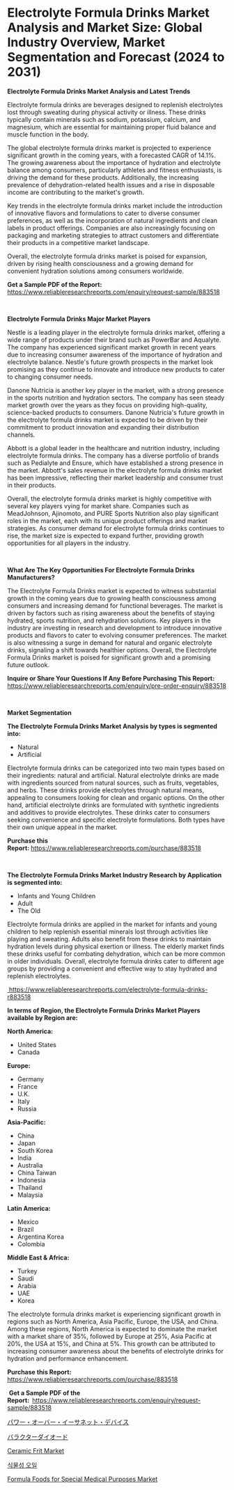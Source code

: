 <p><h1>Electrolyte Formula Drinks Market Analysis and Market Size: Global Industry Overview, Market Segmentation and Forecast (2024 to 2031)</h1></p><p><strong>Electrolyte Formula Drinks Market Analysis and Latest Trends</strong></p>
<p><p>Electrolyte formula drinks are beverages designed to replenish electrolytes lost through sweating during physical activity or illness. These drinks typically contain minerals such as sodium, potassium, calcium, and magnesium, which are essential for maintaining proper fluid balance and muscle function in the body.</p><p>The global electrolyte formula drinks market is projected to experience significant growth in the coming years, with a forecasted CAGR of 14.1%. The growing awareness about the importance of hydration and electrolyte balance among consumers, particularly athletes and fitness enthusiasts, is driving the demand for these products. Additionally, the increasing prevalence of dehydration-related health issues and a rise in disposable income are contributing to the market's growth.</p><p>Key trends in the electrolyte formula drinks market include the introduction of innovative flavors and formulations to cater to diverse consumer preferences, as well as the incorporation of natural ingredients and clean labels in product offerings. Companies are also increasingly focusing on packaging and marketing strategies to attract customers and differentiate their products in a competitive market landscape.</p><p>Overall, the electrolyte formula drinks market is poised for expansion, driven by rising health consciousness and a growing demand for convenient hydration solutions among consumers worldwide.</p></p>
<p><strong>Get a Sample PDF of the Report:&nbsp;</strong> <a href="https://www.reliableresearchreports.com/enquiry/request-sample/883518">https://www.reliableresearchreports.com/enquiry/request-sample/883518</a></p>
<p>&nbsp;</p>
<p><strong>Electrolyte Formula Drinks Major Market Players</strong></p>
<p><p>Nestle is a leading player in the electrolyte formula drinks market, offering a wide range of products under their brand such as PowerBar and Aqualyte. The company has experienced significant market growth in recent years due to increasing consumer awareness of the importance of hydration and electrolyte balance. Nestle's future growth prospects in the market look promising as they continue to innovate and introduce new products to cater to changing consumer needs.</p><p>Danone Nutricia is another key player in the market, with a strong presence in the sports nutrition and hydration sectors. The company has seen steady market growth over the years as they focus on providing high-quality, science-backed products to consumers. Danone Nutricia's future growth in the electrolyte formula drinks market is expected to be driven by their commitment to product innovation and expanding their distribution channels.</p><p>Abbott is a global leader in the healthcare and nutrition industry, including electrolyte formula drinks. The company has a diverse portfolio of brands such as Pedialyte and Ensure, which have established a strong presence in the market. Abbott's sales revenue in the electrolyte formula drinks market has been impressive, reflecting their market leadership and consumer trust in their products.</p><p>Overall, the electrolyte formula drinks market is highly competitive with several key players vying for market share. Companies such as MeadJohnson, Ajinomoto, and PURE Sports Nutrition also play significant roles in the market, each with its unique product offerings and market strategies. As consumer demand for electrolyte formula drinks continues to rise, the market size is expected to expand further, providing growth opportunities for all players in the industry.</p></p>
<p>&nbsp;</p>
<p><strong>What Are The Key Opportunities For Electrolyte Formula Drinks Manufacturers?</strong></p>
<p><p>The Electrolyte Formula Drinks market is expected to witness substantial growth in the coming years due to growing health consciousness among consumers and increasing demand for functional beverages. The market is driven by factors such as rising awareness about the benefits of staying hydrated, sports nutrition, and rehydration solutions. Key players in the industry are investing in research and development to introduce innovative products and flavors to cater to evolving consumer preferences. The market is also witnessing a surge in demand for natural and organic electrolyte drinks, signaling a shift towards healthier options. Overall, the Electrolyte Formula Drinks market is poised for significant growth and a promising future outlook.</p></p>
<p><strong>Inquire or Share Your Questions If Any Before Purchasing This Report:</strong> <a href="https://www.reliableresearchreports.com/enquiry/pre-order-enquiry/883518">https://www.reliableresearchreports.com/enquiry/pre-order-enquiry/883518</a></p>
<p>&nbsp;</p>
<p><strong>Market Segmentation</strong></p>
<p><strong>The Electrolyte Formula Drinks Market Analysis by types is segmented into:</strong></p>
<p><ul><li>Natural</li><li>Artificial</li></ul></p>
<p><p>Electrolyte formula drinks can be categorized into two main types based on their ingredients: natural and artificial. Natural electrolyte drinks are made with ingredients sourced from natural sources, such as fruits, vegetables, and herbs. These drinks provide electrolytes through natural means, appealing to consumers looking for clean and organic options. On the other hand, artificial electrolyte drinks are formulated with synthetic ingredients and additives to provide electrolytes. These drinks cater to consumers seeking convenience and specific electrolyte formulations. Both types have their own unique appeal in the market.</p></p>
<p><strong>Purchase this Report:&nbsp;</strong><a href="https://www.reliableresearchreports.com/purchase/883518">https://www.reliableresearchreports.com/purchase/883518</a></p>
<p>&nbsp;</p>
<p><strong>The Electrolyte Formula Drinks Market Industry Research by Application is segmented into:</strong></p>
<p><ul><li>Infants and Young Children</li><li>Adult</li><li>The Old</li></ul></p>
<p><p>Electrolyte formula drinks are applied in the market for infants and young children to help replenish essential minerals lost through activities like playing and sweating. Adults also benefit from these drinks to maintain hydration levels during physical exertion or illness. The elderly market finds these drinks useful for combating dehydration, which can be more common in older individuals. Overall, electrolyte formula drinks cater to different age groups by providing a convenient and effective way to stay hydrated and replenish electrolytes.</p></p>
<p><a href="https://www.reliableresearchreports.com/electrolyte-formula-drinks-r883518">&nbsp;https://www.reliableresearchreports.com/electrolyte-formula-drinks-r883518</a></p>
<p><strong>In terms of Region, the Electrolyte Formula Drinks Market Players available by Region are:</strong></p>
<p>
    <p> <strong> North America: </strong>
        <ul>
            <li>United States</li>
            <li>Canada</li>
        </ul>
        </p> 
    <p> <strong> Europe: </strong>
        <ul>
            <li>Germany</li>
            <li>France</li>
            <li>U.K.</li>
            <li>Italy</li>
            <li>Russia</li>
        </ul>
        </p> 
    <p> <strong> Asia-Pacific: </strong>
        <ul>
            <li>China</li>
            <li>Japan</li>
            <li>South Korea</li>
            <li>India</li>
            <li>Australia</li>
            <li>China Taiwan</li>
            <li>Indonesia</li>
            <li>Thailand</li>
            <li>Malaysia</li>
        </ul>
        </p> 
    <p> <strong> Latin America: </strong>
        <ul>
            <li>Mexico</li>
            <li>Brazil</li>
            <li>Argentina Korea</li>
            <li>Colombia</li>
        </ul>
        </p> 
    <p> <strong> Middle East & Africa: </strong>
        <ul>
            <li>Turkey</li>
            <li>Saudi</li>
            <li>Arabia</li>
            <li>UAE</li>
            <li>Korea</li>
        </ul>
    </p>
    </p>
<p><p>The electrolyte formula drinks market is experiencing significant growth in regions such as North America, Asia Pacific, Europe, the USA, and China. Among these regions, North America is expected to dominate the market with a market share of 35%, followed by Europe at 25%, Asia Pacific at 20%, the USA at 15%, and China at 5%. This growth can be attributed to increasing consumer awareness about the benefits of electrolyte drinks for hydration and performance enhancement.</p></p>
<p><strong>Purchase this Report: </strong><a href="https://www.reliableresearchreports.com/purchase/883518">https://www.reliableresearchreports.com/purchase/883518</a></p>
<p>&nbsp;<strong>Get a Sample PDF of the Report:&nbsp;&nbsp;</strong><a href="https://www.reliableresearchreports.com/enquiry/request-sample/883518">https://www.reliableresearchreports.com/enquiry/request-sample/883518</a></p>
<p><strong></strong></p>
<p><p><a href="https://github.com/mathieurico66/Market-Research-Report-List-1/blob/main/888836019473.md">パワー・オーバー・イーサネット・デバイス</a></p><p><a href="https://github.com/SarahFahey88/Market-Research-Report-List-1/blob/main/319639019474.md">バラクターダイオード</a></p><p><a href="https://issuu.com/reportprime-2/docs/ceramic-frit-market-size-2030.pptx">Ceramic Frit Market</a></p><p><a href="https://github.com/ZacharyScthmitt4465/Market-Research-Report-List-1/blob/main/159055517980.md">식물성 오일</a></p><p><a href="https://github.com/okotobwrhuteie/Market-Research-Report-List-1/blob/main/formula-foods-for-special-medical-purposes-market.md">Formula Foods for Special Medical Purposes Market</a></p></p>
